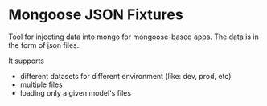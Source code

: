 # Mongoose JSON Fixtures

Tool for injecting data into mongo for mongoose-based apps.
The data is in the form of json files.

It supports

* different datasets for different environment (like: dev, prod, etc)
* multiple files
* loading only a given model's files

